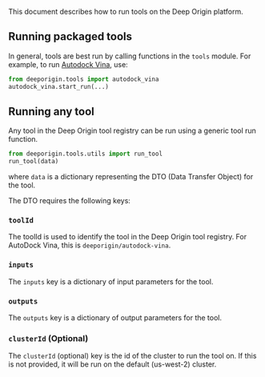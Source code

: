 This document describes how to run tools on the Deep Origin platform. 

## Running packaged tools

In general, tools are best run by calling functions in the `tools` module. For example, to run [Autodock Vina](../../tools/vina.md), use:

```python
from deeporigin.tools import autodock_vina
autodock_vina.start_run(...)
```

## Running any tool

Any tool in the Deep Origin tool registry can be run using a generic tool run function. 

```python
from deeporigin.tools.utils import run_tool
run_tool(data)
```

where `data` is a dictionary representing the DTO (Data Transfer Object) for the tool.

The DTO requires the following keys:


### `toolId`

The toolId is used to identify the tool in the Deep Origin tool registry. For AutoDock Vina, this is `deeporigin/autodock-vina`.


### `inputs`

The `inputs` key is a dictionary of input parameters for the tool. 

### `outputs`

The `outputs` key is a dictionary of output parameters for the tool.


### `clusterId` (Optional)

The `clusterId` (optional) key is the id of the cluster to run the tool on. If this is not provided, it will be run on the default (us-west-2) cluster. 